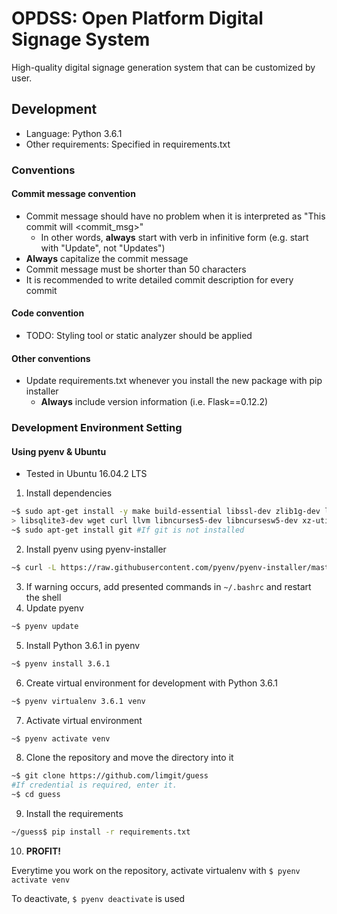 # OPDSS: Open Platform Digital Signage System

High-quality digital signage generation system that can be customized by user.

## Development

 - Language: Python 3.6.1
 - Other requirements: Specified in requirements.txt

### Conventions
#### Commit message convention
 - Commit message should have no problem when it is interpreted as "This commit will <commit_msg>"
   - In other words, **always** start with verb in infinitive form (e.g. start with "Update", not "Updates")
 - **Always** capitalize the commit message
 - Commit message must be shorter than 50 characters
 - It is recommended to write detailed commit description for every commit

#### Code convention
 - TODO: Styling tool or static analyzer should be applied
 
#### Other conventions
 - Update requirements.txt whenever you install the new package with pip installer
   - **Always** include version information (i.e. Flask==0.12.2)

### Development Environment Setting

#### Using pyenv & Ubuntu
 - Tested in Ubuntu 16.04.2 LTS
 1. Install dependencies
 ```bash
 ~$ sudo apt-get install -y make build-essential libssl-dev zlib1g-dev libbz2-dev libreadline-dev \
 > libsqlite3-dev wget curl llvm libncurses5-dev libncursesw5-dev xz-utils tk-dev
 ~$ sudo apt-get install git #If git is not installed
 ```
 2. Install pyenv using pyenv-installer
 ```bash
 ~$ curl -L https://raw.githubusercontent.com/pyenv/pyenv-installer/master/bin/pyenv-installer | bash
 ```
 3. If warning occurs, add presented commands in `~/.bashrc` and restart the shell
 4. Update pyenv
 ```bash
 ~$ pyenv update
 ```
 5. Install Python 3.6.1 in pyenv
 ```bash
 ~$ pyenv install 3.6.1
 ```
 6. Create virtual environment for development with Python 3.6.1
 ```bash
 ~$ pyenv virtualenv 3.6.1 venv
 ```
 7. Activate virtual environment
 ```bash
 ~$ pyenv activate venv
 ```
 8. Clone the repository and move the directory into it
 ```bash
 ~$ git clone https://github.com/limgit/guess
 #If credential is required, enter it.
 ~$ cd guess
 ```
 9. Install the requirements
 ```bash
 ~/guess$ pip install -r requirements.txt
 ```
 10. **PROFIT!**

Everytime you work on the repository, activate virtualenv with `$ pyenv activate venv`

To deactivate, `$ pyenv deactivate` is used
